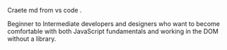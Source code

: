 Craete md from vs code .


Beginner to Intermediate developers and designers who want to become comfortable with both JavaScript fundamentals and working in the DOM without a library.
